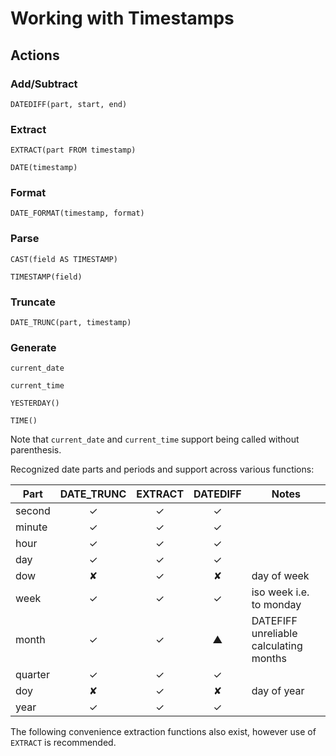 # Working with Timestamps

## Actions

### Add/Subtract

~~~
DATEDIFF(part, start, end)
~~~
<!---
### Construct
--->
### Extract

~~~
EXTRACT(part FROM timestamp)
~~~
~~~
DATE(timestamp)
~~~

### Format

~~~
DATE_FORMAT(timestamp, format)
~~~

### Parse

~~~
CAST(field AS TIMESTAMP)
~~~
~~~
TIMESTAMP(field)
~~~

### Truncate

~~~
DATE_TRUNC(part, timestamp)
~~~

### Generate

~~~
current_date
~~~
~~~
current_time
~~~
~~~
YESTERDAY()
~~~
~~~
TIME()
~~~

Note that `current_date` and `current_time` support being called without parenthesis.


Recognized date parts and periods and support across various functions:

Part     | DATE_TRUNC | EXTRACT | DATEDIFF | Notes
-------- | :--------: | :-----: | :------: | ----
second   | ✓ | ✓ | ✓ |
minute   | ✓ | ✓ | ✓ |
hour     | ✓ | ✓ | ✓ |
day      | ✓ | ✓ | ✓ |
dow      | ✘ | ✓ | ✘ | day of week
week     | ✓ | ✓ | ✓ | iso week i.e. to monday
month    | ✓ | ✓ | ▲ | DATEFIFF unreliable calculating months
quarter  | ✓ | ✓ | ✓ |
doy      | ✘ | ✓ | ✘ | day of year
year     | ✓ | ✓ | ✓ |

The following convenience extraction functions also exist, however use of `EXTRACT` is recommended.
